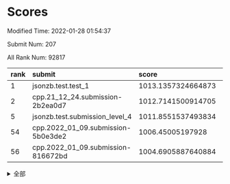 # Scores

Modified Time: 2022-01-28 01:54:37

Submit Num: 207

All Rank Num: 92817

| rank |               submit               |       score        |       sigma        | pk_num |
| :--- | :--------------------------------- | :----------------- | :----------------- | :----- |
| 1    | jsonzb.test.test_1                 | 1013.1357324664873 | 0.8173389706183537 | 1791   |
| 2    | cpp.21_12_24.submission-2b2ea0d7   | 1012.7141500914705 | 0.7829963149692205 | 1799   |
| 5    | jsonzb.test.submission_level_4     | 1011.8551537493834 | 0.7755623369252217 | 1793   |
| 54   | cpp.2022_01_09.submission-5b0e3de2 | 1006.45005197928   | 0.726480234806309  | 1798   |
| 56   | cpp.2022_01_09.submission-816672bd | 1004.6905887640884 | 0.7183797496745037 | 1793   |


<details>
<summary>全部</summary>

| rank |                 submit                 |       score        |       sigma        | pk_num |
| :--- | :------------------------------------- | :----------------- | :----------------- | :----- |
| 1    | jsonzb.test.test_1                     | 1013.1357324664873 | 0.8173389706183537 | 1791   |
| 2    | cpp.21_12_24.submission-2b2ea0d7       | 1012.7141500914705 | 0.7829963149692205 | 1799   |
| 3    | gobigger.level_3.submission_level_3_5  | 1012.6336138257848 | 0.8198834920378997 | 1791   |
| 4    | gobigger.level_3.submission_level_3_9  | 1012.0964537077931 | 0.8019001575226444 | 1788   |
| 5    | jsonzb.test.submission_level_4         | 1011.8551537493834 | 0.7755623369252217 | 1793   |
| 6    | gobigger.level_3.submission_level_3_38 | 1011.5624136251686 | 0.773973338836625  | 1801   |
| 7    | gobigger.level_3.submission_level_3_31 | 1011.2845932773988 | 0.7508277438387861 | 1798   |
| 8    | gobigger.level_3.submission_level_3_6  | 1011.1000011554971 | 0.778256646930142  | 1792   |
| 9    | gobigger.level_3.submission_level_3_29 | 1011.0548409923579 | 0.7794645831163327 | 1791   |
| 10   | gobigger.level_3.submission_level_3_26 | 1011.0047887002775 | 0.7882606917699873 | 1792   |
| 11   | gobigger.level_3.submission_level_3_34 | 1011.0040244105159 | 0.7541123855813776 | 1793   |
| 12   | gobigger.level_3.submission_level_3_16 | 1010.7817726882804 | 0.782972309632294  | 1790   |
| 13   | gobigger.level_3.submission_level_3_3  | 1010.7767628254592 | 0.7686912042732489 | 1796   |
| 14   | gobigger.level_3.submission_level_3_30 | 1010.6330011229671 | 0.7709648934707442 | 1795   |
| 15   | gobigger.level_3.submission_level_3_14 | 1010.5297017298682 | 0.788113061680765  | 1791   |
| 16   | gobigger.level_3.submission_level_3_7  | 1010.4050013151694 | 0.7552343883531419 | 1793   |
| 17   | gobigger.level_3.submission_level_3_8  | 1010.327180073336  | 0.7790546790957587 | 1795   |
| 18   | gobigger.level_3.submission_level_3_4  | 1010.2855840458815 | 0.7892065559392751 | 1796   |
| 19   | gobigger.level_3.submission_level_3_23 | 1010.2643925257433 | 0.7623844999453222 | 1794   |
| 20   | gobigger.level_3.submission_level_3_22 | 1009.901346896481  | 0.758457164053031  | 1792   |
| 21   | gobigger.level_3.submission_level_3_46 | 1009.8819628829384 | 0.7517524462948635 | 1800   |
| 22   | gobigger.level_3.submission_level_3_43 | 1009.784595447402  | 0.7508779148491579 | 1796   |
| 23   | gobigger.level_3.submission_level_3_12 | 1009.7440095693263 | 0.7455036147046855 | 1796   |
| 24   | gobigger.level_3.submission_level_3_39 | 1009.7365961792933 | 0.7363039803925764 | 1796   |
| 25   | gobigger.level_3.submission_level_3_32 | 1009.7306400876791 | 0.7610671925440483 | 1797   |
| 26   | gobigger.level_3.submission_level_3_17 | 1009.6934904916654 | 0.755356135934379  | 1796   |
| 27   | gobigger.level_3.submission_level_3_19 | 1009.5956493690909 | 0.7450939856652707 | 1798   |
| 28   | gobigger.level_3.submission_level_3_28 | 1009.5449819804074 | 0.7497518552813639 | 1798   |
| 29   | gobigger.level_3.submission_level_3_15 | 1009.5278360328543 | 0.7515134878600246 | 1796   |
| 30   | gobigger.level_3.submission_level_3_20 | 1009.4750662846329 | 0.7426363499854114 | 1790   |
| 31   | gobigger.level_3.submission_level_3_13 | 1009.4595722125815 | 0.7657625666524238 | 1795   |
| 32   | gobigger.level_3.submission_level_3_33 | 1009.430947178528  | 0.739936790048419  | 1798   |
| 33   | gobigger.level_3.submission_level_3_37 | 1009.4247348906271 | 0.7522215692361726 | 1791   |
| 34   | gobigger.level_3.submission_level_3_27 | 1009.4046800976952 | 0.7605586652524541 | 1794   |
| 35   | gobigger.level_3.submission_level_3_24 | 1009.3937912272554 | 0.7497064971187504 | 1793   |
| 36   | gobigger.level_3.submission_level_3_10 | 1009.3044424352141 | 0.7424178957971581 | 1794   |
| 37   | gobigger.level_3.submission_level_3_49 | 1009.3005152864873 | 0.7609490415790321 | 1797   |
| 38   | gobigger.level_3.submission_level_3_11 | 1009.2789293573803 | 0.7568478341971137 | 1789   |
| 39   | gobigger.level_3.submission_level_3_2  | 1009.2594380424797 | 0.742393425349155  | 1792   |
| 40   | gobigger.level_3.submission_level_3_36 | 1009.2321873854593 | 0.7571708243608799 | 1794   |
| 41   | gobigger.level_3.submission_level_3_1  | 1009.2290961991348 | 0.7462857740080852 | 1788   |
| 42   | gobigger.level_3.submission_level_3_21 | 1009.031901598503  | 0.7435911546216174 | 1793   |
| 43   | gobigger.level_3.submission_level_3_44 | 1008.9967090172685 | 0.7653302074767361 | 1791   |
| 44   | gobigger.level_3.submission_level_3_35 | 1008.9818998644637 | 0.7417621633468982 | 1792   |
| 45   | gobigger.level_3.submission_level_3_47 | 1008.937124917212  | 0.7505373383300806 | 1795   |
| 46   | gobigger.level_3.submission_level_3_41 | 1008.8661997283568 | 0.7409508530853118 | 1795   |
| 47   | gobigger.level_3.submission_level_3_0  | 1008.8217278056861 | 0.7527688569628062 | 1789   |
| 48   | gobigger.level_3.submission_level_3_45 | 1008.7623865548114 | 0.7449135005587441 | 1793   |
| 49   | gobigger.level_3.submission_level_3_48 | 1008.5119646416388 | 0.7471303926841163 | 1796   |
| 50   | gobigger.level_3.submission_level_3_40 | 1008.338181485164  | 0.7359444125241328 | 1797   |
| 51   | gobigger.level_3.submission_level_3_42 | 1008.2977828531805 | 0.7617287096726768 | 1790   |
| 52   | gobigger.level_3.submission_level_3_25 | 1008.0039820035257 | 0.7580506697366513 | 1793   |
| 53   | gobigger.level_3.submission_level_3_18 | 1007.81439239081   | 0.7259716629505405 | 1790   |
| 54   | cpp.2022_01_09.submission-5b0e3de2     | 1006.45005197928   | 0.726480234806309  | 1798   |
| 55   | gobigger.level_1.submission_level_1_21 | 1005.3004600659048 | 0.7249801989766762 | 1795   |
| 56   | cpp.2022_01_09.submission-816672bd     | 1004.6905887640884 | 0.7183797496745037 | 1793   |
| 57   | gobigger.level_1.submission_level_1_30 | 1004.4714385691701 | 0.737439916690132  | 1796   |
| 58   | gobigger.level_1.submission_level_1_5  | 1004.4098097940403 | 0.7355163837903553 | 1795   |
| 59   | gobigger.level_1.submission_level_1_26 | 1004.084181999107  | 0.7138593853416881 | 1792   |
| 60   | gobigger.level_1.submission_level_1_32 | 1004.0198083958687 | 0.7201800037895587 | 1793   |
| 61   | gobigger.level_1.submission_level_1_39 | 1004.0067351289715 | 0.7125553254117847 | 1799   |
| 62   | gobigger.level_1.submission_level_1_40 | 1003.8731433143421 | 0.7103964044776243 | 1795   |
| 63   | gobigger.level_1.submission_level_1_16 | 1003.8474292076978 | 0.7197226064907195 | 1795   |
| 64   | gobigger.level_1.submission_level_1_36 | 1003.8261867004845 | 0.7153645802660417 | 1798   |
| 65   | gobigger.level_1.submission_level_1_41 | 1003.8219011862888 | 0.7002617860414999 | 1790   |
| 66   | gobigger.level_1.submission_level_1_6  | 1003.8011172836984 | 0.7055413510064752 | 1787   |
| 67   | gobigger.level_1.submission_level_1_43 | 1003.7138742925479 | 0.7130863805469475 | 1794   |
| 68   | gobigger.level_1.submission_level_1_15 | 1003.6647026665853 | 0.7109486448678841 | 1796   |
| 69   | gobigger.level_1.submission_level_1_33 | 1003.6136972174985 | 0.7139806159097062 | 1792   |
| 70   | gobigger.level_1.submission_level_1_20 | 1003.5377804183122 | 0.7134884660304431 | 1796   |
| 71   | gobigger.level_1.submission_level_1_3  | 1003.5240838345132 | 0.7254056377340037 | 1794   |
| 72   | gobigger.level_1.submission_level_1_2  | 1003.5221203363274 | 0.7109762092765204 | 1794   |
| 73   | gobigger.level_1.submission_level_1_18 | 1003.482046573657  | 0.7173619068535181 | 1795   |
| 74   | gobigger.level_1.submission_level_1_4  | 1003.4726774784186 | 0.7221136727334224 | 1787   |
| 75   | gobigger.level_1.submission_level_1_23 | 1003.4540000791894 | 0.7147399652583692 | 1793   |
| 76   | gobigger.level_1.submission_level_1_25 | 1003.3975373256848 | 0.7043000409678122 | 1792   |
| 77   | gobigger.level_1.submission_level_1_34 | 1003.396640738473  | 0.7041419179830732 | 1795   |
| 78   | gobigger.level_1.submission_level_1_28 | 1003.3052098291977 | 0.7093914673729551 | 1797   |
| 79   | gobigger.level_1.submission_level_1_45 | 1003.2862593659845 | 0.715437047189009  | 1800   |
| 80   | gobigger.level_1.submission_level_1_31 | 1003.2818179625089 | 0.7248186861829942 | 1793   |
| 81   | gobigger.level_1.submission_level_1_47 | 1003.2597208075092 | 0.6969895864889653 | 1793   |
| 82   | gobigger.level_1.submission_level_1_44 | 1003.2473672529933 | 0.7140238351914232 | 1796   |
| 83   | gobigger.level_1.submission_level_1_9  | 1003.1557760092218 | 0.703922671869212  | 1794   |
| 84   | gobigger.level_1.submission_level_1_0  | 1003.0907309161967 | 0.7137292274728774 | 1790   |
| 85   | gobigger.level_1.submission_level_1_49 | 1003.0856448760153 | 0.7079200264740714 | 1792   |
| 86   | gobigger.level_1.submission_level_1_8  | 1003.0022010494575 | 0.7288008077732573 | 1795   |
| 87   | gobigger.level_1.submission_level_1_11 | 1003.0003639860192 | 0.7095664250856629 | 1797   |
| 88   | gobigger.level_1.submission_level_1_7  | 1002.9681372213174 | 0.7082882396974896 | 1793   |
| 89   | gobigger.level_1.submission_level_1_1  | 1002.9531762645331 | 0.7232865883527044 | 1794   |
| 90   | gobigger.level_1.submission_level_1_14 | 1002.9325308032583 | 0.705085447144974  | 1789   |
| 91   | gobigger.level_1.submission_level_1_17 | 1002.9031165115106 | 0.6956990144200347 | 1792   |
| 92   | gobigger.level_1.submission_level_1_22 | 1002.9004439644686 | 0.7254118319030238 | 1793   |
| 93   | gobigger.level_1.submission_level_1_46 | 1002.8706778246751 | 0.7413609431290258 | 1797   |
| 94   | gobigger.level_1.submission_level_1_19 | 1002.8416290576645 | 0.7104371631966947 | 1792   |
| 95   | gobigger.level_1.submission_level_1_10 | 1002.8111560050604 | 0.7159527661059476 | 1795   |
| 96   | gobigger.level_1.submission_level_1_37 | 1002.7784000978404 | 0.7115066046865909 | 1794   |
| 97   | gobigger.level_1.submission_level_1_48 | 1002.717882308459  | 0.7072805265791529 | 1793   |
| 98   | gobigger.level_1.submission_level_1_42 | 1002.6323501793794 | 0.7217839882178827 | 1801   |
| 99   | gobigger.level_1.submission_level_1_38 | 1002.5857456303803 | 0.7151564272385904 | 1786   |
| 100  | gobigger.level_1.submission_level_1_29 | 1002.5575008436243 | 0.7096513211852251 | 1796   |
| 101  | gobigger.level_1.submission_level_1_27 | 1002.5425377571295 | 0.7169596681256069 | 1789   |
| 102  | gobigger.level_1.submission_level_1_13 | 1002.2175195370511 | 0.7179359086509814 | 1790   |
| 103  | gobigger.level_1.submission_level_1_24 | 1001.9152359770319 | 0.7078234964449707 | 1790   |
| 104  | gobigger.level_1.submission_level_1_12 | 1001.8181699692423 | 0.7178294549636967 | 1795   |
| 105  | gobigger.level_1.submission_level_1_35 | 1001.02591024654   | 0.7030291473463973 | 1799   |
| 106  | gobigger.random.submission_random_47   | 998.3922014263102  | 0.7142603548676894 | 1790   |
| 107  | gobigger.random.submission_random_39   | 997.8934904825921  | 0.6984290825920104 | 1790   |
| 108  | gobigger.random.submission_random_14   | 997.384321330352   | 0.7208568772060631 | 1787   |
| 109  | gobigger.random.submission_random_9    | 997.3529678234063  | 0.6965780629472341 | 1789   |
| 110  | gobigger.random.submission_random_48   | 996.9886677826645  | 0.7158223590877139 | 1790   |
| 111  | gobigger.random.submission_random_11   | 996.962360052896   | 0.7120185862773808 | 1790   |
| 112  | gobigger.random.submission_random_45   | 996.8953400111515  | 0.7080843432731858 | 1795   |
| 113  | gobigger.random.submission_random_33   | 996.7440909389724  | 0.7132742297109702 | 1794   |
| 114  | gobigger.random.submission_random_26   | 996.6875310796743  | 0.7079879780926926 | 1792   |
| 115  | gobigger.random.submission_random_13   | 996.6767036345108  | 0.6955872468389154 | 1798   |
| 116  | gobigger.random.submission_random_46   | 996.6289228610964  | 0.7082645695794252 | 1791   |
| 117  | gobigger.random.submission_random_1    | 996.4540892442747  | 0.7124201710487692 | 1792   |
| 118  | gobigger.random.submission_random_40   | 996.400311143411   | 0.6943685100519249 | 1791   |
| 119  | gobigger.random.submission_random_6    | 996.3791975257294  | 0.7179386595661557 | 1794   |
| 120  | gobigger.random.submission_random_29   | 996.2696612870882  | 0.7154769072564343 | 1790   |
| 121  | gobigger.random.submission_random_7    | 996.2443958402374  | 0.7060420754269937 | 1799   |
| 122  | gobigger.random.submission_random_3    | 996.2312151680255  | 0.709656410215447  | 1797   |
| 123  | gobigger.random.submission_random_35   | 996.2297573084777  | 0.6998568166701925 | 1796   |
| 124  | gobigger.random.submission_random_44   | 996.159256194674   | 0.7132827540877059 | 1797   |
| 125  | gobigger.random.submission_random_23   | 996.1583274809603  | 0.7153917249244172 | 1794   |
| 126  | gobigger.random.submission_random_4    | 996.1459555951702  | 0.6980209616789909 | 1795   |
| 127  | gobigger.random.submission_random_28   | 996.1436556825342  | 0.7188414741583228 | 1791   |
| 128  | gobigger.random.submission_random_0    | 996.0743265390997  | 0.7058170181358432 | 1788   |
| 129  | gobigger.random.submission_random_30   | 996.0293881248733  | 0.7072941643734898 | 1793   |
| 130  | gobigger.random.submission_random_16   | 996.0238889421374  | 0.7155577099717855 | 1797   |
| 131  | gobigger.random.submission_random_18   | 995.997903771191   | 0.7172511381311727 | 1793   |
| 132  | gobigger.random.submission_random_38   | 995.9146390475287  | 0.7018111685747765 | 1795   |
| 133  | gobigger.random.submission_random_37   | 995.8936058542191  | 0.7082815136234994 | 1797   |
| 134  | gobigger.random.submission_random_41   | 995.7879222176155  | 0.7228336604334176 | 1791   |
| 135  | gobigger.random.submission_random_19   | 995.7294016500534  | 0.7098142826218955 | 1800   |
| 136  | gobigger.random.submission_random_5    | 995.6867910919375  | 0.7075759442753474 | 1795   |
| 137  | gobigger.random.submission_random_12   | 995.6076496358593  | 0.7002553094896505 | 1790   |
| 138  | gobigger.random.submission_random_32   | 995.5933567605881  | 0.7230319855281496 | 1789   |
| 139  | gobigger.random.submission_random_17   | 995.5639987682546  | 0.7236770934530184 | 1794   |
| 140  | gobigger.random.submission_random_22   | 995.4672336077984  | 0.7134080209762843 | 1796   |
| 141  | gobigger.random.submission_random_25   | 995.4029415215227  | 0.7144089139116347 | 1796   |
| 142  | gobigger.random.submission_random_15   | 995.3188847310225  | 0.706803856320487  | 1795   |
| 143  | gobigger.random.submission_random_43   | 995.3019675739229  | 0.7060183578793925 | 1796   |
| 144  | gobigger.random.submission_random_21   | 995.2827897118958  | 0.7043831351142784 | 1795   |
| 145  | gobigger.random.submission_random_34   | 995.2352697441927  | 0.7061237017347045 | 1793   |
| 146  | gobigger.random.submission_random_27   | 995.2198298303473  | 0.7094702832748562 | 1790   |
| 147  | gobigger.random.submission_random_10   | 995.2078803110222  | 0.7201117931729553 | 1802   |
| 148  | gobigger.random.submission_random_31   | 995.1877114157421  | 0.7195470830861003 | 1795   |
| 149  | gobigger.random.submission_random_8    | 995.1479208323377  | 0.7261299792358883 | 1795   |
| 150  | gobigger.random.submission_random_49   | 994.8921145553453  | 0.7236536670140118 | 1791   |
| 151  | gobigger.random.submission_random_36   | 994.84046289282    | 0.7242483754622078 | 1792   |
| 152  | gobigger.random.submission_random_24   | 994.8174978099344  | 0.7081964531805165 | 1793   |
| 153  | gobigger.random.submission_random_2    | 994.5944789532191  | 0.7006632894086924 | 1798   |
| 154  | gobigger.random.submission_random_20   | 994.4689791017287  | 0.7183519429118724 | 1791   |
| 155  | gobigger.random.submission_random_42   | 994.335108966511   | 0.7131181065472184 | 1794   |
| 156  | gobigger.level_2.submission_level_2_32 | 994.0503200354818  | 0.7340937464191986 | 1794   |
| 157  | gobigger.level_2.submission_level_2_26 | 994.0466293399503  | 0.7402181500014203 | 1792   |
| 158  | gobigger.level_2.submission_level_2_9  | 993.5406347673429  | 0.7434561401019217 | 1793   |
| 159  | gobigger.level_2.submission_level_2_36 | 993.5085588263548  | 0.7353362838768426 | 1795   |
| 160  | gobigger.level_2.submission_level_2_37 | 993.2661949240279  | 0.7380415353865092 | 1794   |
| 161  | gobigger.level_2.submission_level_2_23 | 993.1828026530522  | 0.7326187712052404 | 1794   |
| 162  | gobigger.level_2.submission_level_2_0  | 993.1390894705833  | 0.737908772921335  | 1796   |
| 163  | gobigger.level_2.submission_level_2_41 | 993.115628187328   | 0.7350481409788209 | 1791   |
| 164  | gobigger.level_2.submission_level_2_28 | 992.9128423741419  | 0.7447567288590137 | 1798   |
| 165  | gobigger.level_2.submission_level_2_25 | 992.8441056033791  | 0.7354621848023124 | 1790   |
| 166  | gobigger.level_2.submission_level_2_48 | 992.6879308043488  | 0.7451067340591127 | 1791   |
| 167  | gobigger.level_2.submission_level_2_17 | 992.6699918350963  | 0.7462306951644917 | 1794   |
| 168  | gobigger.level_2.submission_level_2_4  | 992.5247151302643  | 0.7511073136585823 | 1791   |
| 169  | gobigger.level_2.submission_level_2_34 | 992.3484289823823  | 0.7475796460892631 | 1793   |
| 170  | gobigger.level_2.submission_level_2_31 | 992.321132329721   | 0.7293000798012902 | 1791   |
| 171  | gobigger.level_2.submission_level_2_30 | 992.318683765061   | 0.747252770222595  | 1799   |
| 172  | gobigger.level_2.submission_level_2_42 | 992.3101428510961  | 0.7356979462541509 | 1792   |
| 173  | gobigger.level_2.submission_level_2_46 | 992.2358369622985  | 0.7359624927005647 | 1799   |
| 174  | gobigger.level_2.submission_level_2_10 | 992.2325984622051  | 0.7423845693662515 | 1796   |
| 175  | gobigger.level_2.submission_level_2_35 | 992.1926969512574  | 0.7748581483416903 | 1791   |
| 176  | gobigger.level_2.submission_level_2_8  | 992.1794109669048  | 0.740615486276188  | 1794   |
| 177  | gobigger.level_2.submission_level_2_16 | 992.1594242804131  | 0.7483656327388478 | 1795   |
| 178  | gobigger.level_2.submission_level_2_47 | 992.1411392088643  | 0.7414704246966413 | 1791   |
| 179  | gobigger.level_2.submission_level_2_24 | 992.1324737993262  | 0.7247440878880824 | 1795   |
| 180  | gobigger.level_2.submission_level_2_14 | 992.1157521687342  | 0.7456865428061167 | 1796   |
| 181  | gobigger.level_2.submission_level_2_22 | 992.0818902620848  | 0.7476785616100582 | 1791   |
| 182  | gobigger.level_2.submission_level_2_18 | 992.0795262979686  | 0.7334663715730896 | 1791   |
| 183  | gobigger.level_2.submission_level_2_27 | 992.0720789222346  | 0.7351161610508672 | 1796   |
| 184  | gobigger.level_2.submission_level_2_7  | 992.0518389885647  | 0.7408646036648848 | 1797   |
| 185  | gobigger.level_2.submission_level_2_11 | 991.923987647567   | 0.7296302768525291 | 1793   |
| 186  | gobigger.level_2.submission_level_2_21 | 991.9094957798645  | 0.7563595632004699 | 1786   |
| 187  | gobigger.level_2.submission_level_2_6  | 991.7602802039482  | 0.7408639973468354 | 1796   |
| 188  | gobigger.level_2.submission_level_2_3  | 991.7450799679932  | 0.7377521628246958 | 1789   |
| 189  | gobigger.level_2.submission_level_2_13 | 991.7001208117276  | 0.7492360237340553 | 1797   |
| 190  | gobigger.level_2.submission_level_2_45 | 991.6960928103883  | 0.7481864269304586 | 1794   |
| 191  | gobigger.level_2.submission_level_2_40 | 991.5938911451315  | 0.7762222305263962 | 1790   |
| 192  | gobigger.level_2.submission_level_2_49 | 991.5732820367366  | 0.7389905276890132 | 1789   |
| 193  | gobigger.level_2.submission_level_2_12 | 991.3884610235556  | 0.7571014617386923 | 1789   |
| 194  | gobigger.level_2.submission_level_2_39 | 991.3816131482392  | 0.7570029513608642 | 1795   |
| 195  | gobigger.level_2.submission_level_2_29 | 991.3381921532223  | 0.7389309030599301 | 1790   |
| 196  | gobigger.level_2.submission_level_2_5  | 991.3049417043244  | 0.75372963510235   | 1800   |
| 197  | gobigger.level_2.submission_level_2_38 | 991.2583352404766  | 0.7484789616653652 | 1793   |
| 198  | gobigger.level_2.submission_level_2_2  | 991.2281938651327  | 0.7437962460594587 | 1793   |
| 199  | gobigger.level_2.submission_level_2_43 | 991.2186637503829  | 0.7651240028434707 | 1794   |
| 200  | gobigger.level_2.submission_level_2_33 | 991.1988034985857  | 0.7606544538528403 | 1792   |
| 201  | gobigger.level_2.submission_level_2_19 | 991.1422547504757  | 0.7413952787830268 | 1791   |
| 202  | gobigger.level_2.submission_level_2_1  | 990.9028174646635  | 0.7384530072925126 | 1790   |
| 203  | gobigger.level_2.submission_level_2_44 | 990.7436064358111  | 0.7509165531378064 | 1793   |
| 204  | gobigger.level_2.submission_level_2_20 | 990.4460453187821  | 0.7942484875287731 | 1794   |
| 205  | gobigger.level_2.submission_level_2_15 | 990.036832151446   | 0.7805335480424456 | 1789   |
| 206  | gobigger.none.submission_none_1        | 978.3712502811877  | 1.212352179239788  | 1793   |
| 207  | gobigger.none.submission_none_0        | 975.2109871118307  | 1.4031143950659792 | 1793   |

</details>